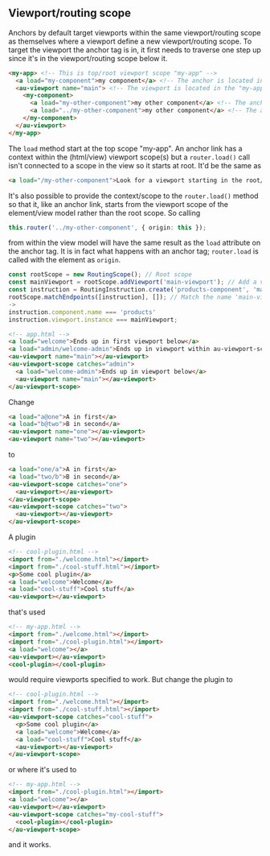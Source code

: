 ## Viewport/routing scope

Anchors by default target viewports within the same viewport/routing scope as themselves where a viewport define a new viewport/routing scope. To target the viewport the anchor tag is in, it first needs to traverse one step up since it's in the viewport/routing scope below it.
```html
<my-app> <!-- This is top/root viewport scope "my-app" -->
  <a load="my-component">my component</a> <!-- The anchor is located in the "my-app" scope and targets viewport(s) in the same scope --->
  <au-viewport name="main"> <!-- The viewport is located in the "my-app" scope, but starts the "main" scope --->
    <my-component>
      <a load="my-other-component">my other component</a> <!-- The anchor is located in the "main" scope and targets viewport(s) in the same scope BUT THERE ISN'T ONE SO NOT WORKING --->
      <a load="../my-other-component">my other component</a> <!-- The anchor is located in the "main" scope and targets viewport(s) one level above, "my-app", after traversing with ../ so THIS WORKS --->
    </my-component>
  </au-viewport>
</my-app>
```
The `load` method start at the top scope "my-app". An anchor link has a context within the (html/view) viewport scope(s) but a `router.load()` call isn't connected to a scope in the view so it starts at root. It'd be the same as
```html
<a load="/my-other-component">Look for a viewport starting in the root/top viewport scope</a>
```
It's also possible to provide the context/scope to the `router.load()` method so that it, like an anchor link, starts from the viewport scope of the element/view model rather than the root scope. So calling
```typescript
this.router('../my-other-component', { origin: this });
```
from within the view model will have the same result as the `load` attribute on the anchor tag. It is in fact what happens with an anchor tag; `router.load` is called with the element as `origin`.


```ts
const rootScope = new RoutingScope(); // Root scope
const mainViewport = rootScope.addViewport('main-viewport'); // Add a viewport 'main-viewport' to root scope
const instruction = RoutingInstruction.create('products-component', 'main-viewport'); // Create a routing instruction with 'products-component' to be loaded in 'main-viewport'
rootScope.matchEndpoints([instruction], []); // Match the name 'main-viewport' to actual `Viewport` instance (=== `mainViewport`)
->
instruction.component.name === 'products'
instruction.viewport.instance === mainViewport;
```

```html
<!-- app.html -->
<a load="welcome">Ends up in first viewport below</a>
<a load="admin/welcome-admin">Ends up in viewport within au-viewport-scope catching 'admin'</a>
<au-viewport name="main"></au-viewport>
<au-viewport-scope catches="admin">
  <a load="welcome-admin">Ends up in viewport below</a>
  <au-viewport name="main"></au-viewport>
</au-viewport-scope>
```

Change
```html
<a load="a@one">A in first</a>
<a load="b@two">B in second</a>
<au-viewport name="one"></au-viewport>
<au-viewport name="two"></au-viewport>
```
to
```html
<a load="one/a">A in first</a>
<a load="two/b">B in second</a>
<au-viewport-scope catches="one">
  <au-viewport></au-viewport>
</au-viewport-scope>
<au-viewport-scope catches="two">
  <au-viewport></au-viewport>
</au-viewport-scope>
```

A plugin
```html
<!-- cool-plugin.html -->
<import from="./welcome.html"></import>
<import from="./cool-stuff.html"></import>
<p>Some cool plugin</a>
<a load="welcome">Welcome</a>
<a load="cool-stuff">Cool stuff</a>
<au-viewport></au-viewport>
```
that's used
```html
<!-- my-app.html -->
<import from="./welcome.html"></import>
<import from="./cool-plugin.html"></import>
<a load="welcome"></a>
<au-viewport></au-viewport>
<cool-plugin></cool-plugin>
```
would require viewports specified to work. But change the plugin to
```html
<!-- cool-plugin.html -->
<import from="./welcome.html"></import>
<import from="./cool-stuff.html"></import>
<au-viewport-scope catches="cool-stuff">
  <p>Some cool plugin</a>
  <a load="welcome">Welcome</a>
  <a load="cool-stuff">Cool stuff</a>
  <au-viewport></au-viewport>
</au-viewport-scope>
```
or where it's used to
```html
<!-- my-app.html -->
<import from="./cool-plugin.html"></import>
<a load="welcome"></a>
<au-viewport></au-viewport>
<au-viewport-scope catches="my-cool-stuff">
  <cool-plugin></cool-plugin>
</au-viewport-scope>
```
and it works.
